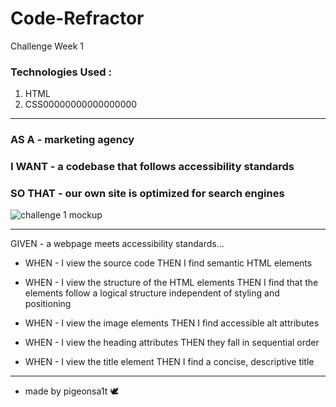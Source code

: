 # Code-Refractor
Challenge Week 1

### Technologies Used : 
1. HTML 
2. CSS00000000000000000
______________________________________________________
### AS A - marketing agency
### I WANT - a codebase that follows accessibility standards
### SO THAT - our own site is optimized for search engines

![challenge 1 mockup](https://user-images.githubusercontent.com/100164686/157092274-7d14d6eb-7240-4b0d-8ff8-8dfbb6efbbf5.png)
______________________________________________________
GIVEN - a webpage meets accessibility standards...

- WHEN - I view the source code
THEN I find semantic HTML elements

- WHEN - I view the structure of the HTML elements
THEN I find that the elements follow a logical structure independent of styling and positioning

- WHEN - I view the image elements
THEN I find accessible alt attributes

- WHEN - I view the heading attributes
THEN they fall in sequential order

- WHEN - I view the title element
THEN I find a concise, descriptive title
______________________________________________________  
 + made by pigeonsa1t 🕊
